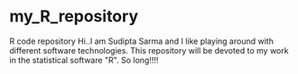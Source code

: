# my_R_repository
R code repository
Hi..I am Sudipta Sarma and I like playing around with different software technologies. This repository will be devoted to my work in the statistical software "R".
So long!!!!

